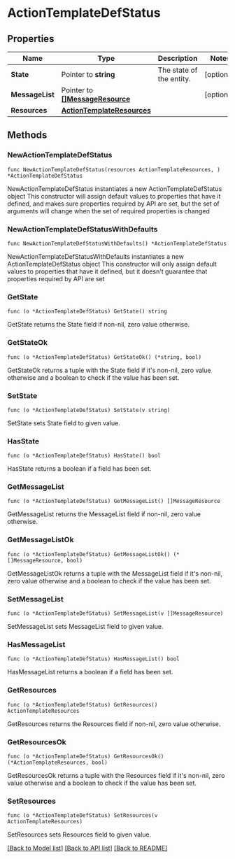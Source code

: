 # ActionTemplateDefStatus

## Properties

Name | Type | Description | Notes
------------ | ------------- | ------------- | -------------
**State** | Pointer to **string** | The state of the entity. | [optional] 
**MessageList** | Pointer to [**[]MessageResource**](MessageResource.md) |  | [optional] 
**Resources** | [**ActionTemplateResources**](ActionTemplateResources.md) |  | 

## Methods

### NewActionTemplateDefStatus

`func NewActionTemplateDefStatus(resources ActionTemplateResources, ) *ActionTemplateDefStatus`

NewActionTemplateDefStatus instantiates a new ActionTemplateDefStatus object
This constructor will assign default values to properties that have it defined,
and makes sure properties required by API are set, but the set of arguments
will change when the set of required properties is changed

### NewActionTemplateDefStatusWithDefaults

`func NewActionTemplateDefStatusWithDefaults() *ActionTemplateDefStatus`

NewActionTemplateDefStatusWithDefaults instantiates a new ActionTemplateDefStatus object
This constructor will only assign default values to properties that have it defined,
but it doesn't guarantee that properties required by API are set

### GetState

`func (o *ActionTemplateDefStatus) GetState() string`

GetState returns the State field if non-nil, zero value otherwise.

### GetStateOk

`func (o *ActionTemplateDefStatus) GetStateOk() (*string, bool)`

GetStateOk returns a tuple with the State field if it's non-nil, zero value otherwise
and a boolean to check if the value has been set.

### SetState

`func (o *ActionTemplateDefStatus) SetState(v string)`

SetState sets State field to given value.

### HasState

`func (o *ActionTemplateDefStatus) HasState() bool`

HasState returns a boolean if a field has been set.

### GetMessageList

`func (o *ActionTemplateDefStatus) GetMessageList() []MessageResource`

GetMessageList returns the MessageList field if non-nil, zero value otherwise.

### GetMessageListOk

`func (o *ActionTemplateDefStatus) GetMessageListOk() (*[]MessageResource, bool)`

GetMessageListOk returns a tuple with the MessageList field if it's non-nil, zero value otherwise
and a boolean to check if the value has been set.

### SetMessageList

`func (o *ActionTemplateDefStatus) SetMessageList(v []MessageResource)`

SetMessageList sets MessageList field to given value.

### HasMessageList

`func (o *ActionTemplateDefStatus) HasMessageList() bool`

HasMessageList returns a boolean if a field has been set.

### GetResources

`func (o *ActionTemplateDefStatus) GetResources() ActionTemplateResources`

GetResources returns the Resources field if non-nil, zero value otherwise.

### GetResourcesOk

`func (o *ActionTemplateDefStatus) GetResourcesOk() (*ActionTemplateResources, bool)`

GetResourcesOk returns a tuple with the Resources field if it's non-nil, zero value otherwise
and a boolean to check if the value has been set.

### SetResources

`func (o *ActionTemplateDefStatus) SetResources(v ActionTemplateResources)`

SetResources sets Resources field to given value.



[[Back to Model list]](../README.md#documentation-for-models) [[Back to API list]](../README.md#documentation-for-api-endpoints) [[Back to README]](../README.md)


